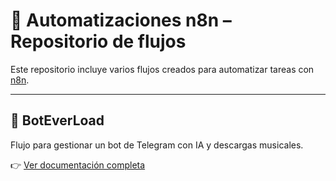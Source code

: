 # 🧠 Automatizaciones n8n – Repositorio de flujos

Este repositorio incluye varios flujos creados para automatizar tareas con [n8n](https://n8n.io/).

---

## 🤖 BotEverLoad
Flujo para gestionar un bot de Telegram con IA y descargas musicales.

👉 [Ver documentación completa](BotEverLoad/README.md)